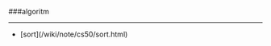###algoritm

------

<div id=archive_tags>
<ul>
<li>[sort](/wiki/note/cs50/sort.html)</li> 
</ul>
</div>
